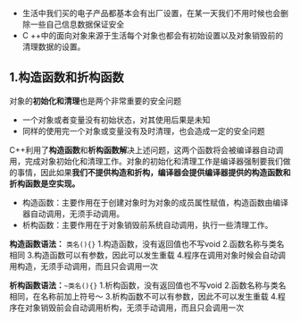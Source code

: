 - 生活中我们买的电子产品都基本会有出厂设置，在某一天我们不用时候也会删除一些自己信息数据保证安全
- C ++中的面向对象来源于生活每个对象也都会有初始设置以及对象销毁前的清理数据的设置。
## 1.构造函数和折构函数

对象的**初始化和清理**也是两个非常重要的安全问题
- 一个对象或者变量没有初始状态，对其使用后果是未知
- 同样的使用完一个对象或变量没有及时清理，也会造成一定的安全问题

C++利用了**构造函数**和**析构函数解**决上述问题，这两个函数将会被编译器自动调用，完成对象初始化和清理工作。对象的初始化和清理工作是编译器强制要我们做的事情，因此如果**我们不提供构造和折构，编译器会提供编译器提供的构造函数和折构函数是空实现。**
- 构造函数：主要作用在于创建对象时为对象的成员属性赋值，构造函数由编译器自动调用，无须手动调用。
- 析构函数：主要作用在于对象销毁前系统自动调用，执行一些清理工作。

**构造函数语法：** `类名(){}`
1.构造函数，没有返回值也不写void
2.函数名称与类名相同
3.构造函数可以有参数，因此可以发生重载
4.程序在调用对象时候会自动调用构造，无须手动调用，而且只会调用一次

**析构函数语法：**`~类名(){}`
1.析构函数，没有返回值也不写void
2.函数名称与类名相同，在名称前加上符号～
3.析构函数不可以有参数，因此不可以发生重载
4.程序在对象销毁前会自动调用析构，无须手动调用，而且只会调用一次
